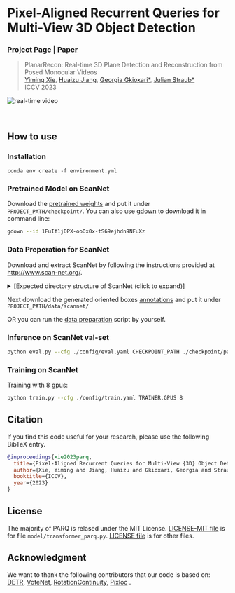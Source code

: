 # Pixel-Aligned Recurrent Queries for Multi-View 3D Object Detection
### [Project Page](https://ymingxie.github.io/parq) | [Paper](https://arxiv.org/pdf/0000.00000.pdf)

> PlanarRecon: Real-time 3D Plane Detection and Reconstruction from Posed Monocular Videos  
> [Yiming Xie](https://ymingxie.github.io), [Huaizu Jiang](https://jianghz.me/), [Georgia Gkioxari*](https://gkioxari.github.io/), [Julian Straub*](http://people.csail.mit.edu/jstraub/)  
> ICCV 2023

![real-time video](assets/parq_teaser.gif)

<br/>
<!-- ## TODO -->
<!-- - [x] ScanNet Dataset -->
<!-- - [ ] ARKitScenes Dataset -->

## How to use
### Installation
```
conda env create -f environment.yml
```

### Pretrained Model on ScanNet
Download the [pretrained weights](https://drive.google.com/file/d/1FuIf1jDPX-ooOx0x-tS69ejhdn9NFuXz/view?usp=sharing) and put it under 
`PROJECT_PATH/checkpoint/`.
You can also use [gdown](https://github.com/wkentaro/gdown) to download it in command line:
```bash
gdown --id 1FuIf1jDPX-ooOx0x-tS69ejhdn9NFuXz
```

### Data Preperation for ScanNet
Download and extract ScanNet by following the instructions provided at http://www.scan-net.org/.
<details>
  <summary>[Expected directory structure of ScanNet (click to expand)]</summary>
  
You can obtain the train/val/test split information from [here](https://github.com/ScanNet/ScanNet/tree/master/Tasks/Benchmark).
```
PROJECT_PATH
└───data
|   └───scannet
|   │   └───scans
|   │   |   └───scene0000_00
|   │   |       └───color
|   │   |       │   │   0.jpg
|   │   |       │   │   1.jpg
|   │   |       │   │   ...
|   │   |       │   ...
|   │   └───scans_raw
|   │   |   └───scene0000_00
|   │   |       └───scene0000_00.aggregation.json
|   │   |       └───scene0000_00_vh_clean_2.labels.ply
|   │   |       └───scene0000_00_vh_clean_2.0.010000.segs.json
|   │   |       │   ...
|   |   └───scannetv2_test.txt
|   |   └───scannetv2_train.txt
|   |   └───scannetv2_val.txt
|   |   └───scannetv2-labels.combined.tsv
```
</details>

Next download the generated oriented boxes [annotations](https://drive.google.com/file/d/1lGNiUMcCe3fFOS7D3Zla_LwYJuQ3Sj96/view?usp=sharing) and put it under `PROJECT_PATH/data/scannet/`

OR you can run the [data preparation](scripts/scannet_preprocessing/README.md) script by yourself.


### Inference on ScanNet val-set
```bash
python eval.py --cfg ./config/eval.yaml CHECKPOINT_PATH ./checkpoint/parq_release.ckpt
```

### Training on ScanNet
Training with 8 gpus:
```bash
python train.py --cfg ./config/train.yaml TRAINER.GPUS 8
```


<!-- ## Coordinates illustration for ScanNet
World coordinate: ScanNet world coordinate  
Camera coordinate: Camera coodinate with OpenCV format (face forward +z, right: +x)  
PseudoCam coordinate: gravity-aligned camera coordinate (rotate camera coodinate to make the coordinate gravity-aligned)  
Local coordinate: the PseudoCam coordinate of middle frame   -->

## Citation

If you find this code useful for your research, please use the following BibTeX entry.

```bibtex
@inproceedings{xie2023parq,
  title={Pixel-Aligned Recurrent Queries for Multi-View {3D} Object Detection},
  author={Xie, Yiming and Jiang, Huaizu and Gkioxari, Georgia and Straub, Julian},
  booktitle={ICCV},
  year={2023}
}
```

## License
The majority of PARQ is relased under the MIT License. 
[LICENSE-MIT file](LICENSE-MIT) is for file `model/transformer_parq.py`.
[LICENSE file](LICENSE) is for other files.

## Acknowledgment
We want to thank the following contributors that our code is based on:
[DETR](https://github.com/facebookresearch/detr),
[VoteNet](https://github.com/facebookresearch/votenet),
[RotationContinuity](https://github.com/papagina/RotationContinuity),
[Pixloc](https://github.com/cvg/pixloc/blob/master/pixloc/pixlib/geometry/wrappers.py)
.